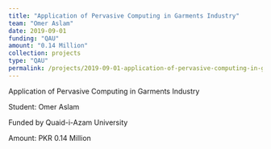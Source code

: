```yaml
---
title: "Application of Pervasive Computing in Garments Industry"
team: "Omer Aslam"
date: 2019-09-01
funding: "QAU"
amount: "0.14 Million"
collection: projects
type: "QAU"
permalink: /projects/2019-09-01-application-of-pervasive-computing-in-garments-industry
---
```

Application of Pervasive Computing in Garments Industry

Student: Omer Aslam

Funded by Quaid-i-Azam University

Amount: PKR 0.14 Million
